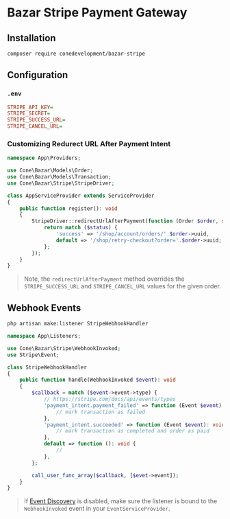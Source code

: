 # Bazar Stripe Payment Gateway

## Installation

```sh
composer require conedevelopment/bazar-stripe
```

## Configuration

### `.env`

```ini
STRIPE_API_KEY=
STRIPE_SECRET=
STRIPE_SUCCESS_URL=
STRIPE_CANCEL_URL=
```

### Customizing Redurect URL After Payment Intent

```php
namespace App\Providers;

use Cone\Bazar\Models\Order;
use Cone\Bazar\Models\Transaction;
use Cone\Bazar\Stripe\StripeDriver;

class AppServiceProvider extends ServiceProvider
{
    public function register(): void
    {
        StripeDriver::redirectUrlAfterPayment(function (Order $order, string $status, Transaction $transaction = null): string {
            return match ($status) {
                'success' => '/shop/account/orders/'.$order->uuid,
                default => '/shop/retry-checkout?order='.$order->uuid;
            };
        });
    }
}
```

> Note, the `redirectUrlAfterPayment` method overrides the `STRIPE_SUCCESS_URL` and `STRIPE_CANCEL_URL` values for the given order.

## Webhook Events

```sh
php artisan make:listener StripeWebhookHandler
```

```php
namespace App\Listeners;

use Cone\Bazar\Stripe\WebhookInvoked;
use Stripe\Event;

class StripeWebhookHandler
{
    public function handle(WebhookInvoked $event): void
    {
        $callback = match ($event->event->type) {
            // https://stripe.com/docs/api/events/types
            'payment_intent.payment_failed' => function (Event $event): void {
                // mark transaction as failed
            },
            'payment_intent.succeeded' => function (Event $event): void {
                // mark transaction as completed and order as paid
            },
            default => function (): void {
                //
            },
        };

        call_user_func_array($callback, [$evet->event]);
    }
}
```

> If [Event Discovery](https://laravel.com/docs/master/events#event-discovery) is disabled, make sure the listener is bound to the `WebhookInvoked` event in your `EventServiceProvider`.
